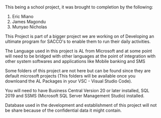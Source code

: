 This being a school project, it was brought to completion by the following:
1. Eric Miano
2. James Magondu
3. Munyao Nicholas

This Project is part of a bigger project we are working on of Developing an ultimate program for SACCO's to enable them to run their daily activities. 

The Language used in this project is AL from Microsoft and at some point will need to be bridged with other languages at the point of integration with other system softwares and applications like Mobile banking and SMS

Some folders of this project are not here but can be found since they are default microsoft projects (This folders will be available once you downloand the AL Packages in your VSC - Visual Studio Code).

You will need to have Business Central Version 20 or later installed, SQL 2019 and SSMS (Microsoft SQL Server Management Studio) installed.

Database used in the development and establishment of this project will not be share because of the confidential data it might contain.
